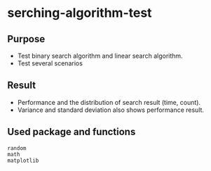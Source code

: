 # serching-algorithm-test

## Purpose
* Test binary search algorithm and linear search algorithm.
* Test several scenarios

## Result
* Performance and the distribution of search result (time, count).
* Variance and standard deviation also shows performance result.

## Used package and functions
```
random
math
matplotlib
```